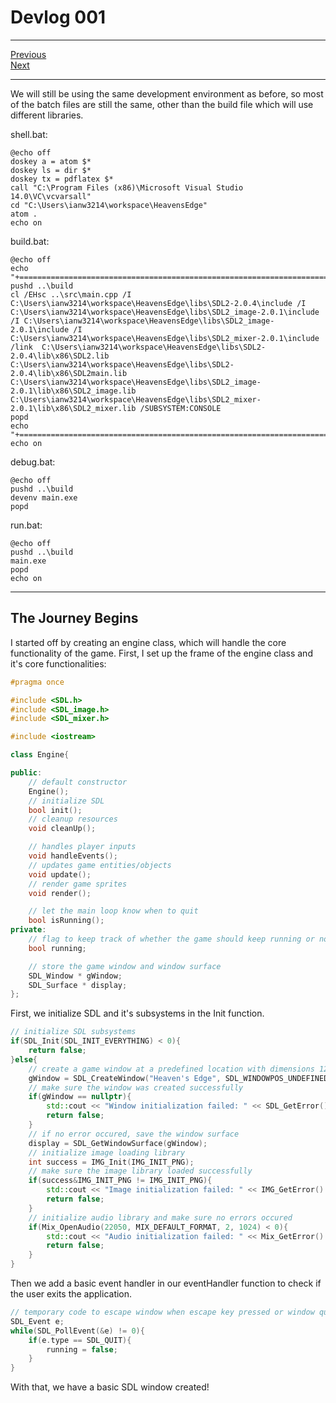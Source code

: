 # Devlog 001

***

[Previous](ChangeOfPlans.md)  
[Next](DV002.md)

***

We will still be using the same development environment as before, so most of the batch files are still the same, other than the build file which will use different libraries.

shell.bat:
```
@echo off
doskey a = atom $*
doskey ls = dir $*
doskey tx = pdflatex $*
call "C:\Program Files (x86)\Microsoft Visual Studio 14.0\VC\vcvarsall"
cd "C:\Users\ianw3214\workspace\HeavensEdge"
atom .
echo on
```

build.bat:
```
@echo off
echo "+======================================================================================+"
pushd ..\build
cl /EHsc ..\src\main.cpp /I C:\Users\ianw3214\workspace\HeavensEdge\libs\SDL2-2.0.4\include /I C:\Users\ianw3214\workspace\HeavensEdge\libs\SDL2_image-2.0.1\include /I C:\Users\ianw3214\workspace\HeavensEdge\libs\SDL2_image-2.0.1\include /I C:\Users\ianw3214\workspace\HeavensEdge\libs\SDL2_mixer-2.0.1\include /link  C:\Users\ianw3214\workspace\HeavensEdge\libs\SDL2-2.0.4\lib\x86\SDL2.lib C:\Users\ianw3214\workspace\HeavensEdge\libs\SDL2-2.0.4\lib\x86\SDL2main.lib C:\Users\ianw3214\workspace\HeavensEdge\libs\SDL2_image-2.0.1\lib\x86\SDL2_image.lib C:\Users\ianw3214\workspace\HeavensEdge\libs\SDL2_mixer-2.0.1\lib\x86\SDL2_mixer.lib /SUBSYSTEM:CONSOLE
popd
echo "+======================================================================================+"
echo on
```

debug.bat:
```
@echo off
pushd ..\build
devenv main.exe
popd
```

run.bat:
```
@echo off
pushd ..\build
main.exe
popd
echo on
```

***

## The Journey Begins

I started off by creating an engine class, which will handle the core functionality of the game. First, I set up the frame of the engine class and it's core functionalities:

```c++
#pragma once

#include <SDL.h>
#include <SDL_image.h>
#include <SDL_mixer.h>

#include <iostream>

class Engine{

public:
    // default constructor
    Engine();
    // initialize SDL
    bool init();
    // cleanup resources
    void cleanUp();

    // handles player inputs
    void handleEvents();
    // updates game entities/objects
    void update();
    // render game sprites
    void render();

    // let the main loop know when to quit
    bool isRunning();
private:
    // flag to keep track of whether the game should keep running or not
    bool running;

    // store the game window and window surface
    SDL_Window * gWindow;
    SDL_Surface * display;
};
```

First, we initialize SDL and it's subsystems in the Init function.
```c++
// initialize SDL subsystems
if(SDL_Init(SDL_INIT_EVERYTHING) < 0){
    return false;
}else{
    // create a game window at a predefined location with dimensions 1280x720
    gWindow = SDL_CreateWindow("Heaven's Edge", SDL_WINDOWPOS_UNDEFINED, SDL_WINDOWPOS_UNDEFINED, 1280, 720, SDL_WINDOW_SHOWN);
    // make sure the window was created successfully
    if(gWindow == nullptr){
        std::cout << "Window initialization failed: " << SDL_GetError() << std::endl;
        return false;
    }
    // if no error occured, save the window surface
    display = SDL_GetWindowSurface(gWindow);
    // initialize image loading library
    int success = IMG_Init(IMG_INIT_PNG);
    // make sure the image library loaded successfully
    if(success&IMG_INIT_PNG != IMG_INIT_PNG){
        std::cout << "Image initialization failed: " << IMG_GetError() << std::endl;
        return false;
    }
    // initialize audio library and make sure no errors occured
    if(Mix_OpenAudio(22050, MIX_DEFAULT_FORMAT, 2, 1024) < 0){
        std::cout << "Audio initialization failed: " << Mix_GetError() << std::endl;
        return false;
    }
}
```

Then we add a basic event handler in our eventHandler function to check if the user exits the application.
```c++
// temporary code to escape window when escape key pressed or window quit
SDL_Event e;
while(SDL_PollEvent(&e) != 0){
    if(e.type == SDL_QUIT){
        running = false;
    }
}
```

With that, we have a basic SDL window created!
